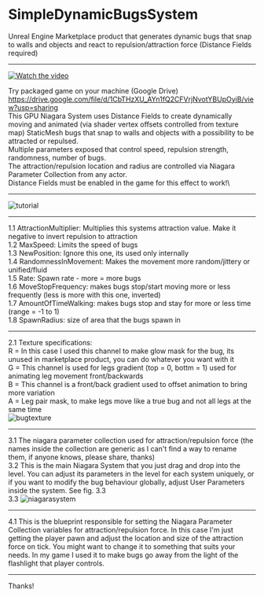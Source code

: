 # SimpleDynamicBugsSystem
Unreal Engine Marketplace product that generates dynamic bugs that snap to walls and objects and react to repulsion/attraction force (Distance Fields required)
___
[![Watch the video](https://img.youtube.com/vi/tqs-iXqbRAE/hqdefault.jpg)](https://www.youtube.com/embed/tqs-iXqbRAE)


Try packaged game on your machine (Google Drive) https://drive.google.com/file/d/1CbTHzXU_AYn1fQ2CFVrjNvotYBUpOyiB/view?usp=sharing \
This GPU Niagara System uses Distance Fields to create dynamically moving and animated (via shader vertex offsets controlled from texture map) StaticMesh bugs that snap to walls and objects with a possibility to be attracted or repulsed. \
Multiple parameters exposed that control speed, repulsion strength, randomness, number of bugs.\
The attraction/repulsion location and radius are controlled via Niagara Parameter Collection from any actor.\
Distance Fields must be enabled in the game for this effect to work!\
___
![tutorial](https://github.com/faxcorp/SimpleDynamicBugsSystem/assets/37246339/a56f6af9-51f9-43b7-9f92-56bb93852075)
___
1.1 AttractionMultiplier: Multiplies this systems attraction value. Make it negative to invert repulsion to attraction\
1.2 MaxSpeed: Limits the speed of bugs\
1.3 NewPosition: Ignore this one, its used only internally\
1.4 RandomnessInMovement: Makes the movement more random/jittery or unified/fluid\
1.5 Rate: Spawn rate - more = more bugs\
1.6 MoveStopFrequency: makes bugs stop/start moving more or less frequently (less is more with this one, inverted)\
1.7 AmountOfTimeWalking: makes bugs stop and stay for more or less time (range = -1 to 1)\
1.8 SpawnRadius: size of area that the bugs spawn in
___
2.1 Texture specifications:\
  R = In this case I used this channel to make glow mask for the bug, its unused in marketplace product, you can do whatever you want with it\
  G = This channel is used for legs gradient (top = 0, bottm = 1) used for animating leg movement front/backwards\
  B = This channel is a front/back gradient used to offset animation to bring more variation\
  A = Leg pair mask, to make legs move like a true bug and not all legs at the same time\
![bugtexture](https://github.com/faxcorp/SimpleDynamicBugsSystem/assets/37246339/70edf1ef-5111-413d-a2b8-8a03f11781f9)
___
3.1 The niagara parameter collection used for attraction/repulsion force (the names inside the collection are generic as I can't find a way to rename them, if anyone knows, please share, thanks)\
3.2 This is the main Niagara System that you just drag and drop into the level. You can adjust its parameters in the level for each system uniquely, or if you want to modify the bug behaviour globally, adjust User Parameters inside the system. See fig. 3.3\
3.3 ![niagarasystem](https://github.com/faxcorp/SimpleDynamicBugsSystem/assets/37246339/06cf8955-9fc8-40f3-b11f-7b2e58b959fd)
___
4.1 This is the blueprint responsible for setting the Niagara Parameter Collection variables for attraction/repulsion force. In this case I'm just getting the player pawn and adjust the location and size of the attraction force on tick. You might want to change it to something that suits your needs. In my game I used it to make bugs go away from the light of the flashlight that player controls.
___
Thanks!
